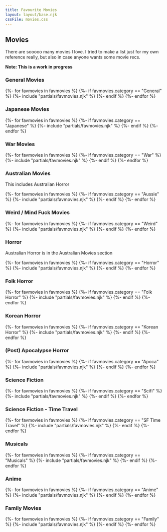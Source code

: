 ```yaml
---
title: Favourite Movies
layout: layout/base.njk
cssFile: movies.css
---
```



<h2 id="imgmovies">Movies</h2>
<p>There are sooooo many movies I love. I tried to make a list just for my own reference really, but also in case anyone wants some movie recs. </p>

**Note: This is a work in progress**

<div class="textbox">

<h3 id="imgmovmovies">General Movies</h3>

<div class="moviegallery">

{%- for favmovies in favmovies %}
{%- if favmovies.category == "General" %} 
  {%- include "partials/favmovies.njk" %}
 {%- endif %}
{%- endfor %}
</div>
</div>

<div class="textbox">
<h3 id="imgmovjapan">Japanese Movies</h3>
<div class="moviegallery">
{%- for favmovies in favmovies %}
{%- if favmovies.category == "Japanese" %} 
  {%- include "partials/favmovies.njk" %}
 {%- endif %}
{%- endfor %}
</div>
</div>


<div class="textbox">
<h3 id="imgmovwar">War Movies</h3>
<div class="moviegallery">
{%- for favmovies in favmovies %}
{%- if favmovies.category == "War" %} 
  {%- include "partials/favmovies.njk" %}
 {%- endif %}
{%- endfor %}
</div>
</div>

<div class="textbox">
<h3 id="imgmovaus">Australian Movies</h3>
<p>This includes Australian Horror</p>
<div class="moviegallery">
{%- for favmovies in favmovies %}
{%- if favmovies.category == "Aussie" %} 
  {%- include "partials/favmovies.njk" %}
 {%- endif %}
{%- endfor %}
</div>
</div>

<div class="textbox">
<h3 id="imgmovweird">Weird / Mind Fuck Movies</h3>
<div class="moviegallery">
{%- for favmovies in favmovies %}
{%- if favmovies.category == "Weird" %} 
  {%- include "partials/favmovies.njk" %}
 {%- endif %}
{%- endfor %}
</div>
</div>


<div class="textbox">
<h3 id="imgmovhorror">Horror</h3>
<p>Australian Horror is in the Australian Movies section</p>
<div class="moviegallery">
{%- for favmovies in favmovies %}
{%- if favmovies.category == "Horror" %} 
  {%- include "partials/favmovies.njk" %}
 {%- endif %}
{%- endfor %}
</div>
</div>

<div class="textbox">
<h3 id="imgmovfolk">Folk Horror</h3>
<div class="moviegallery">
{%- for favmovies in favmovies %}
{%- if favmovies.category == "Folk Horror" %} 
  {%- include "partials/favmovies.njk" %}
 {%- endif %}
{%- endfor %}
</div>
</div>

<div class="textbox">
<h3 id="imgmovkorean">Korean Horror</h3>
<div class="moviegallery">
{%- for favmovies in favmovies %}
{%- if favmovies.category == "Korean Horror" %} 
  {%- include "partials/favmovies.njk" %}
 {%- endif %}
{%- endfor %}
</div>
</div>

<div class="textbox">
<h3 id="imgmovapoca">(Post) Apocalypse Horror</h3>
<div class="moviegallery">
{%- for favmovies in favmovies %}
{%- if favmovies.category == "Apoca" %} 
  {%- include "partials/favmovies.njk" %}
 {%- endif %}
{%- endfor %}
</div>
</div>

<div class="textbox">
<h3 id="imgmovscifi">Science Fiction</h3>
<div class="moviegallery">
{%- for favmovies in favmovies %}
{%- if favmovies.category == "Scifi" %} 
  {%- include "partials/favmovies.njk" %}
 {%- endif %}
{%- endfor %}
</div>
</div>

<div class="textbox">
<h3 id="imgmovtime">Science Fiction - Time Travel</h3>
<div class="moviegallery">
{%- for favmovies in favmovies %}
{%- if favmovies.category == "SF Time Travel" %} 
  {%- include "partials/favmovies.njk" %}
 {%- endif %}
{%- endfor %}
</div>
</div>

<div class="textbox">
<h3 id="imgmovmusic">Musicals</h3>
<div class="moviegallery">
{%- for favmovies in favmovies %}
{%- if favmovies.category == "Musicals" %} 
  {%- include "partials/favmovies.njk" %}
 {%- endif %}
{%- endfor %}
</div>
</div>

<div class="textbox">
<h3 id="imgmovanime">Anime</h3>
<div class="moviegallery">
{%- for favmovies in favmovies %}
{%- if favmovies.category == "Anime" %} 
  {%- include "partials/favmovies.njk" %}
 {%- endif %}
{%- endfor %}
</div>
</div>

<div class="textbox">
<h3 id="imgmovfamily">Family Movies</h3>
<div class="moviegallery">
{%- for favmovies in favmovies %}
{%- if favmovies.category == "Family" %} 
  {%- include "partials/favmovies.njk" %}
 {%- endif %}
{%- endfor %}
</div>
</div>
